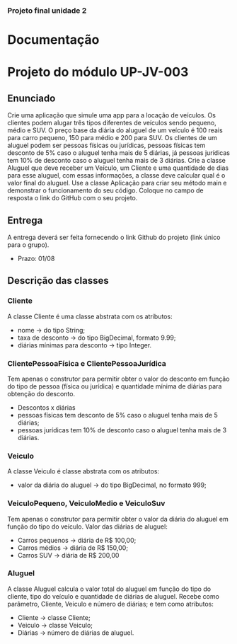 
### Projeto final unidade 2

# Documentação
# Projeto do módulo UP-JV-003
## Enunciado
Crie uma aplicação que simule uma app para a locação de veículos. Os clientes podem alugar três tipos diferentes de veículos sendo pequeno, médio e SUV. O preço base da diária do aluguel de um veículo é 100 reais para carro pequeno, 150 para médio e 200 para SUV. Os clientes de um aluguel podem ser pessoas físicas ou jurídicas, pessoas físicas tem desconto de 5% caso o aluguel tenha mais de 5 diárias, já pessoas jurídicas tem 10% de desconto caso o aluguel tenha mais de 3 diárias.
Crie a classe Aluguel que deve receber um Veículo, um Cliente e uma quantidade de dias para esse aluguel, com essas informações, a classe deve calcular qual é o valor final do aluguel.
Use a classe Aplicação para criar seu método main e demonstrar o funcionamento do seu código.
Coloque no campo de resposta o link do GitHub com o seu projeto.
## Entrega
A entrega deverá ser feita fornecendo o link Github do projeto (link único para o grupo).
- Prazo:  01/08
## Descrição das classes
### Cliente
A classe Cliente é uma classe abstrata com os atributos:
- 	nome -> do tipo String;
- 	taxa de desconto -> do tipo BigDecimal, formato 9.99;
- 	diárias mínimas para desconto -> tipo Integer.
### ClientePessoaFísica e ClientePessoaJurídica
Tem apenas o construtor para permitir obter o valor do desconto em função do tipo de pessoa (física ou jurídica) e quantidade mínima de diárias para obtenção do desconto.
- 	Descontos x diárias
- 	pessoas físicas tem desconto de 5% caso o aluguel tenha mais de 5 diárias;
- 	pessoas jurídicas tem 10% de desconto caso o aluguel tenha mais de 3 diárias. 
### Veiculo
A classe Veiculo é classe abstrata com os atributos:
- 	valor da diária do aluguel -> do tipo BigDecimal, no formato 999;
### VeiculoPequeno, VeiculoMedio e VeiculoSuv
Tem apenas o construtor para permitir obter o valor da diária do aluguel em função do tipo do veículo. Valor das diárias de aluguel:
- Carros pequenos -> diária de R$ 100,00;
- Carros médios     -> diária de R$ 150,00;
- Carros SUV         -> diária de R$ 200,00
### Aluguel
A classe Aluguel calcula o valor total do aluguel em função do tipo do cliente, tipo do veículo e quantidade de diárias de aluguel. Recebe como parâmetro, Cliente, Veiculo e número de diárias; e tem como atributos:
- Cliente -> classe Cliente;
- Veiculo -> classe Veiculo;
- Diárias   -> número de diárias de aluguel.





